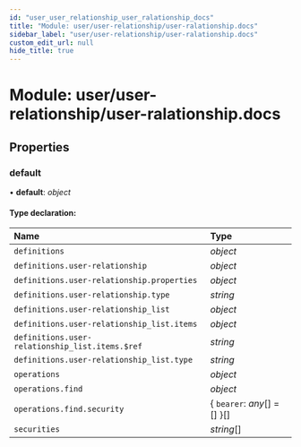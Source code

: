 ```yaml
---
id: "user_user_relationship_user_ralationship_docs"
title: "Module: user/user-relationship/user-ralationship.docs"
sidebar_label: "user/user-relationship/user-ralationship.docs"
custom_edit_url: null
hide_title: true
---
```


# Module: user/user-relationship/user-ralationship.docs

## Properties

### default

• **default**: *object*

#### Type declaration:

Name | Type |
:------ | :------ |
`definitions` | *object* |
`definitions.user-relationship` | *object* |
`definitions.user-relationship.properties` | *object* |
`definitions.user-relationship.type` | *string* |
`definitions.user-relationship_list` | *object* |
`definitions.user-relationship_list.items` | *object* |
`definitions.user-relationship_list.items.$ref` | *string* |
`definitions.user-relationship_list.type` | *string* |
`operations` | *object* |
`operations.find` | *object* |
`operations.find.security` | { `bearer`: *any*[] = [] }[] |
`securities` | *string*[] |

